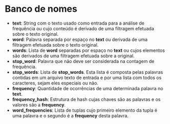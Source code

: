 # Banco de nomes
* **text**: String com o texto usado como entrada para a análise de frequência ou cujo conteúdo é derivado de uma filtragem efetuada sobre o texto original.
* **word**: Palavra separada por espaço no **text** ou derivada de uma filtragem efetuada sobre o texto original.
* **words**: Lista de **word** separadas por espaço no **text** ou cujos elementos são derivados de uma filtragem efetuada sobre a original.
* **stop_word**: Palavra que não deve ser considerada na contagem de frequência.
* **stop_words**: Lista de **stop_words**. Esta lista é composta pelas palavras contidas em um arquivo texto de entrada e por uma lista com todos os caracteres, sejam eles especiais ou não.
* **frequency**: Quantidade de ocorrências de uma determinada palavra no **text**.
* **frequency_hash**: Estrutura de hash cujas chaves são as palavras e os valores são a **frequency**.
* **word_frequencies**: Lista de tuplas cujo primeiro elemento da tupla é uma palavra e o segundo é a **frequency** desta palavra.
